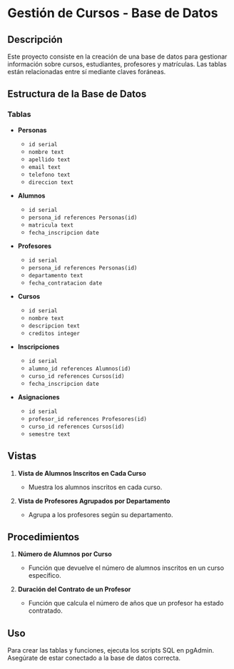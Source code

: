 # Gestión de Cursos - Base de Datos

## Descripción
Este proyecto consiste en la creación de una base de datos para gestionar información sobre cursos, estudiantes, profesores y matrículas.
Las tablas están relacionadas entre sí mediante claves foráneas.

## Estructura de la Base de Datos

### Tablas

- **Personas**
  - `id serial`
  - `nombre text`
  - `apellido text`
  - `email text`
  - `telefono text`
  - `direccion text`

- **Alumnos**
  - `id serial`
  - `persona_id references Personas(id)`
  - `matricula text`
  - `fecha_inscripcion date`

- **Profesores**
  - `id serial`
  - `persona_id references Personas(id)`
  - `departamento text`
  - `fecha_contratacion date`

- **Cursos**
  - `id serial`
  - `nombre text`
  - `descripcion text`
  - `creditos integer`

- **Inscripciones**
  - `id serial`
  - `alumno_id references Alumnos(id)`
  - `curso_id references Cursos(id)`
  - `fecha_inscripcion date`

- **Asignaciones**
  - `id serial`
  - `profesor_id references Profesores(id)`
  - `curso_id references Cursos(id)`
  - `semestre text`

## Vistas

1. **Vista de Alumnos Inscritos en Cada Curso**
   - Muestra los alumnos inscritos en cada curso.

2. **Vista de Profesores Agrupados por Departamento**
   - Agrupa a los profesores según su departamento.

## Procedimientos

1. **Número de Alumnos por Curso**
   - Función que devuelve el número de alumnos inscritos en un curso específico.

2. **Duración del Contrato de un Profesor**
   - Función que calcula el número de años que un profesor ha estado contratado.

## Uso
Para crear las tablas y funciones, ejecuta los scripts SQL en pgAdmin. Asegúrate de estar conectado a la base de datos correcta.
